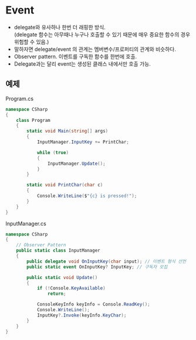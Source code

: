 # Event
- delegate와 유사하나 한번 더 래핑한 방식.<br>(delegate 함수는 아무때나 누구나 호출할 수 있기 때문에 매우 중요한 함수의 경우 위험할 수 있음.)
- 말하자면 delegate/event 의 관계는 멤버변수/프로퍼티의 관계와 비슷하다.
- Observer pattern. 이벤트를 구독한 함수를 한번에 호출.
- Delegate과는 달리 event는 생성된 클래스 내에서만 호출 가능.

## 예제

Program.cs
```csharp
namespace CSharp
{
    class Program
    {
        static void Main(string[] args)
        {
            InputManager.InputKey += PrintChar;

            while (true)
            {
                InputManager.Update();
            }
        }

        static void PrintChar(char c)
        {
            Console.WriteLine($"{c} is pressed!");
        }
    }
}
```

InputManager.cs
```csharp
namespace CSharp
{
    // Observer Pattern
    public static class InputManager
    {
        public delegate void OnInputKey(char input); // 이벤트 형식 선언
        public static event OnInputKey? InputKey; // 구독자 모집

        public static void Update()
        {
            if (!Console.KeyAvailable)
                return;

            ConsoleKeyInfo keyInfo = Console.ReadKey();
            Console.WriteLine();
            InputKey?.Invoke(keyInfo.KeyChar);
        }
    }
}
```